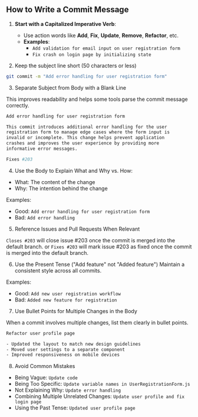 ## How to Write a Commit Message

1. **Start with a Capitalized Imperative Verb**:

   - Use action words like **Add**, **Fix**, **Update**, **Remove**, **Refactor**, etc.
   - **Examples**:
     - `Add validation for email input on user registration form`
     - `Fix crash on login page by initializing state`

2. Keep the subject line short (50 characters or less)

```bash
git commit -m "Add error handling for user registration form"
```

3. Separate Subject from Body with a Blank Line

This improves readability and helps some tools parse the commit message correctly.

```bash
Add error handling for user registration form

This commit introduces additional error handling for the user
registration form to manage edge cases where the form input is
invalid or incomplete. This change helps prevent application
crashes and improves the user experience by providing more
informative error messages.

Fixes #203
```

4. Use the Body to Explain What and Why vs. How:

- What: The content of the change
- Why: The intention behind the change

Examples:

- Good: `Add error handling for user registration form`
- Bad: `Add error handling`

5. Reference Issues and Pull Requests When Relevant

`Closes #203` will close issue #203 once the commit is merged into the default branch.
or
`Fixes #203` will mark issue #203 as fixed once the commit is merged into the default branch.

6. Use the Present Tense ("Add feature" not "Added feature")
   Maintain a consistent style across all commits.

Examples:

- Good: `Add new user registration workflow`
- Bad: `Added new feature for registration`

7. Use Bullet Points for Multiple Changes in the Body

When a commit involves multiple changes, list them clearly in bullet points.

```bash
Refactor user profile page

- Updated the layout to match new design guidelines
- Moved user settings to a separate component
- Improved responsiveness on mobile devices
```

8. Avoid Common Mistakes

- Being Vague: `Update code`
- Being Too Specific: `Update variable names in UserRegistrationForm.js`
- Not Explaining Why: `Update error handling`
- Combining Multiple Unrelated Changes: `Update user profile and fix login page`
- Using the Past Tense: `Updated user profile page`
